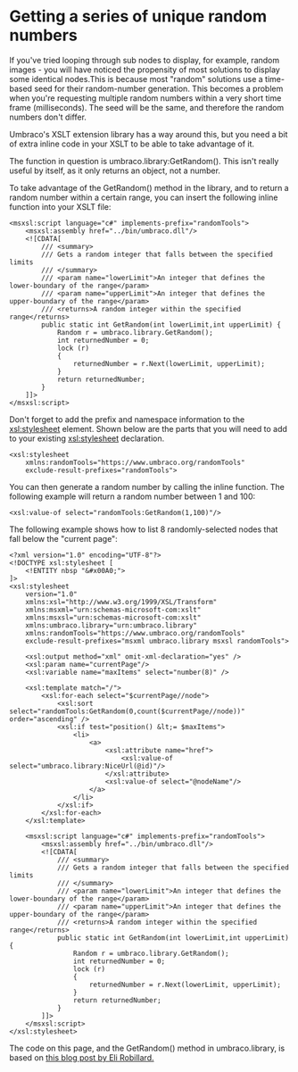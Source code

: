 # Getting a series of unique random numbers
If you've tried looping through sub nodes to display, for example, random images - you will have noticed the propensity of most solutions to display some identical nodes.This is because most "random" solutions use a time-based seed for their random-number generation. This becomes a problem when you're requesting multiple random numbers within a very short time frame (milliseconds). The seed will be the same, and therefore the random numbers don't differ.

Umbraco's XSLT extension library has a way around this, but you need a bit of extra inline code in your XSLT to be able to take advantage of it.

The function in question is umbraco.library:GetRandom(). This isn't really useful by itself, as it only returns an object, not a number.

To take advantage of the GetRandom() method in the library, and to return a random number within a certain range, you can insert the following inline function into your XSLT file:

	<msxsl:script language="c#" implements-prefix="randomTools">
		<msxsl:assembly href="../bin/umbraco.dll"/>
		<![CDATA[
			/// <summary>
			/// Gets a random integer that falls between the specified limits
			/// </summary>
			/// <param name="lowerLimit">An integer that defines the lower-boundary of the range</param>
			/// <param name="upperLimit">An integer that defines the upper-boundary of the range</param>
			/// <returns>A random integer within the specified range</returns>
			public static int GetRandom(int lowerLimit,int upperLimit) {
				Random r = umbraco.library.GetRandom();
				int returnedNumber = 0;
				lock (r)
				{
					returnedNumber = r.Next(lowerLimit, upperLimit);
				}
				return returnedNumber;
			}
		]]>
	</msxsl:script>
	
Don't forget to add the prefix and namespace information to the <xsl:stylesheet> element. Shown below are the parts that you will need to add to your existing <xsl:stylesheet> declaration.

	<xsl:stylesheet
		xmlns:randomTools="https://www.umbraco.org/randomTools"
		exclude-result-prefixes="randomTools">

You can then generate a random number by calling the inline function. The following example will return a random number between 1 and 100:

	<xsl:value-of select="randomTools:GetRandom(1,100)"/>
	
The following example shows how to list 8 randomly-selected nodes that fall below the "current page":

	<?xml version="1.0" encoding="UTF-8"?>
	<!DOCTYPE xsl:stylesheet [
		<!ENTITY nbsp "&#x00A0;">
	]>
	<xsl:stylesheet
		version="1.0"
		xmlns:xsl="http://www.w3.org/1999/XSL/Transform"
		xmlns:msxml="urn:schemas-microsoft-com:xslt"
		xmlns:msxsl="urn:schemas-microsoft-com:xslt"
		xmlns:umbraco.library="urn:umbraco.library"
		xmlns:randomTools="https://www.umbraco.org/randomTools"
		exclude-result-prefixes="msxml umbraco.library msxsl randomTools">

		<xsl:output method="xml" omit-xml-declaration="yes" />
		<xsl:param name="currentPage"/>
		<xsl:variable name="maxItems" select="number(8)" />

		<xsl:template match="/">
			<xsl:for-each select="$currentPage//node">
				<xsl:sort select="randomTools:GetRandom(0,count($currentPage//node))" order="ascending" />
				<xsl:if test="position() &lt;= $maxItems">
					<li>
						<a>
							<xsl:attribute name="href">
								<xsl:value-of select="umbraco.library:NiceUrl(@id)"/>
							</xsl:attribute>
							<xsl:value-of select="@nodeName"/>
						</a>
					</li>
				</xsl:if>
			</xsl:for-each>
		</xsl:template>
		
		<msxsl:script language="c#" implements-prefix="randomTools">
			<msxsl:assembly href="../bin/umbraco.dll"/>
			<![CDATA[
				/// <summary>
				/// Gets a random integer that falls between the specified limits
				/// </summary>
       			/// <param name="lowerLimit">An integer that defines the lower-boundary of the range</param>
				/// <param name="upperLimit">An integer that defines the upper-boundary of the range</param>
				/// <returns>A random integer within the specified range</returns>
				public static int GetRandom(int lowerLimit,int upperLimit) {
					Random r = umbraco.library.GetRandom();
					int returnedNumber = 0;
					lock (r)
					{
						returnedNumber = r.Next(lowerLimit, upperLimit);
					}
					return returnedNumber;
				}
			]]>
		</msxsl:script>
	</xsl:stylesheet>
	
The code on this page, and the GetRandom() method in umbraco.library, is based on [this blog post by Eli Robillard.](https://weblogs.asp.net/erobillard/Random-Numbers-in-C_2300_)
